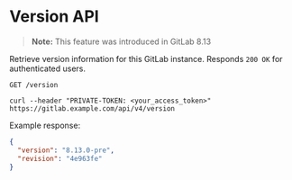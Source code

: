 # Version API

>**Note:** This feature was introduced in GitLab 8.13

Retrieve version information for this GitLab instance. Responds `200 OK` for
authenticated users.

```plaintext
GET /version
```

```shell
curl --header "PRIVATE-TOKEN: <your_access_token>" https://gitlab.example.com/api/v4/version
```

Example response:

```json
{
  "version": "8.13.0-pre",
  "revision": "4e963fe"
}
```
